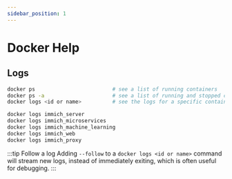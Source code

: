 ```yaml
---
sidebar_position: 1
---
```


# Docker Help

## Logs

```bash title="Log Examples"
docker ps                         # see a list of running containers
docker ps -a                      # see a list of running and stopped containers
docker logs <id or name>          # see the logs for a specific container (by id or name)

docker logs immich_server
docker logs immich_microservices
docker logs immich_machine_learning
docker logs immich_web
docker logs immich_proxy
```

:::tip Follow a log
Adding `--follow` to a `docker logs <id or name>` command will stream new logs, instead of immediately exiting, which is often useful for debugging.
:::
